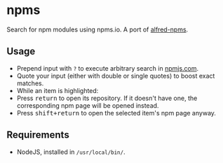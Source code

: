 # npms

Search for npm modules using npms.io. A port of [alfred-npms](https://github.com/sindresorhus/alfred-npms).

## Usage

- Prepend input with `?` to execute arbitrary search in [npmjs.com](https://www.npmjs.com/).
- Quote your input (either with double or single quotes) to boost exact matches.
- While an item is highlighted:
- Press <kbd>return</kbd> to open its repository. If it doesn't have one, the corresponding npm page will be opened instead.
- Press <kbd>shift+return</kbd> to open the selected item's npm page anyway.

## Requirements

- NodeJS, installed in `/usr/local/bin/`.
